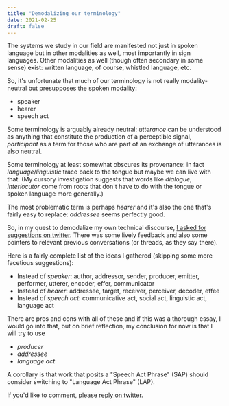 ```yaml
---
title: "Demodalizing our terminology"
date: 2021-02-25
draft: false
---
```


The systems we study in our field are manifested not just in spoken language but in other modalities as well, most importantly in sign languages. Other modalities as well (though often secondary in some sense) exist: written language, of course, whistled language, etc.

So, it's unfortunate that much of our terminology is not really modality-neutral but presupposes the spoken modality:

- speaker
- hearer
- speech act

Some terminology is arguably already neutral: *utterance* can be understood as anything that constitute the production of a perceptible signal, *participant* as a term for those who are part of an exchange of utterances is also neutral.

Some terminology at least somewhat obscures its provenance: in fact *language*/*linguistic* trace back to the tongue but maybe we can live with that. (My cursory investigation suggests that words like *dialogue*, *interlocutor* come from roots that don't have to do with the tongue or spoken language more generally.)

The most problematic term is perhaps *hearer* and it's also the one that's fairly easy to replace: *addressee* seems perfectly good.

So, in my quest to demodalize my own technical discourse, [I asked for suggestions on twitter](https://twitter.com/fintelkai/status/1364617841207558145). There was some lively feedback and also some pointers to relevant previous conversations (or threads, as they say there).

Here is a fairly complete list of the ideas I gathered (skipping some more facetious suggestions):

- Instead of *speaker*: author, addressor, sender, producer, emitter, performer, utterer, encoder, effer, communicator
- Instead of *hearer*: addressee, target, receiver, perceiver, decoder, effee
- Instead of *speech act*: communicative act, social act, linguistic act, language act

There are pros and cons with all of these and if this was a thorough essay, I would go into that, but on brief reflection, my conclusion for now is that I will try to use

- *producer*
- *addressee*
- *language act*

A corollary is that work that posits a "Speech Act Phrase" (SAP) should consider switching to "Language Act Phrase" (LAP).

If you'd like to comment, please [reply on twitter]().
